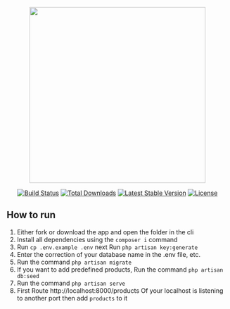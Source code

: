 <p align="center"><a href="https://laravel.com" target="_blank"><img src="https://raw.githubusercontent.com/laravel/art/master/logo-lockup/5%20SVG/2%20CMYK/1%20Full%20Color/laravel-logolockup-cmyk-red.svg" width="400"></a></p>

<p align="center">
<a href="https://travis-ci.org/laravel/framework"><img src="https://travis-ci.org/laravel/framework.svg" alt="Build Status"></a>
<a href="https://packagist.org/packages/laravel/framework"><img src="https://img.shields.io/packagist/dt/laravel/framework" alt="Total Downloads"></a>
<a href="https://packagist.org/packages/laravel/framework"><img src="https://img.shields.io/packagist/v/laravel/framework" alt="Latest Stable Version"></a>
<a href="https://packagist.org/packages/laravel/framework"><img src="https://img.shields.io/packagist/l/laravel/framework" alt="License"></a>
</p>

## How to run 

1. Either fork or download the app and open the folder in the cli
2. Install all dependencies using the `composer i` command
3. Run `cp .env.example .env` next Run `php artisan key:generate`
4. Enter the correction of your database name in the .env file, etc.
5. Run the command `php artisan migrate`
6. If you want to add predefined products, Run the command `php artisan db:seed`
7. Run the command `php artisan serve`
8. First Route http://localhost:8000/products Of your localhost is listening to another port then add `products` to it